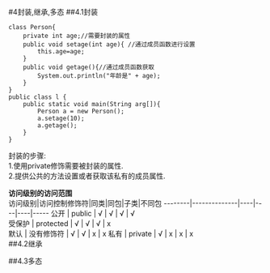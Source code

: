 #4封装,继承,多态
##4.1封装

    class Person{
        private int age;//需要封装的属性
        public void setage(int age){ //通过成员函数进行设置
            this.age=age;
        }
        public void getage(){//通过成员函数获取
            System.out.println("年龄是" + age);
        }
    }
    public class l {
        public static void main(String arg[]){
            Person a = new Person();
            a.setage(10);
            a.getage();
        }
    }

封装的步骤:  
1.使用private修饰需要被封装的属性.  
2.提供公共的方法设置或者获取该私有的成员属性.  



**访问级别的访问范围**  
访问级别|访问控制修饰符|同类|同包|子类|不同包
--------|--------------|----|----|----|-----
公开    |   public     | √  |  √ |  √ |  √  
受保护  |   protected  | √  |  √ |  √ |  x  
默认    |   没有修饰符 | √  |  √ |  x |  x
私有    |   private    | √  |  x |  x |  x    
##4.2继承

##4.3多态
